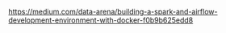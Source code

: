 https://medium.com/data-arena/building-a-spark-and-airflow-development-environment-with-docker-f0b9b625edd8
